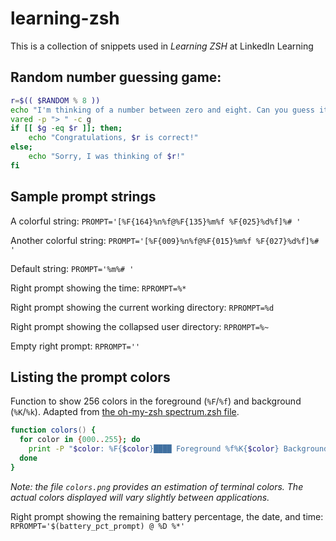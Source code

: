 # learning-zsh
This is a collection of snippets used in _Learning ZSH_ at LinkedIn Learning

## Random number guessing game:
```zsh
r=$(( $RANDOM % 8 ))
echo "I'm thinking of a number between zero and eight. Can you guess it?"
vared -p "> " -c g
if [[ $g -eq $r ]]; then;
	echo "Congratulations, $r is correct!"
else;
	echo "Sorry, I was thinking of $r!"
fi
```

## Sample prompt strings
A colorful string: 
`PROMPT='[%F{164}%n%f@%F{135}%m%f %F{025}%d%f]%# '`

Another colorful string: 
`PROMPT='[%F{009}%n%f@%F{015}%m%f %F{027}%d%f]%# '`

Default string: 
`PROMPT='%m%# '`

Right prompt showing the time: 
`RPROMPT=%*`

Right prompt showing the current working directory: 
`RPROMPT=%d`

Right prompt showing the collapsed user directory: 
`RPROMPT=%~`

Empty right prompt: 
`RPROMPT=''`

## Listing the prompt colors
Function to show 256 colors in the foreground (`%F`/`%f`) and background (`%K`/`%k`). Adapted from [the oh-my-zsh spectrum.zsh file](https://github.com/robbyrussell/oh-my-zsh/blob/master/lib/spectrum.zsh#L22).
```zsh
function colors() {
  for color in {000..255}; do
    print -P "$color: %F{$color}████ Foreground %f%K{$color} Background %k"
  done
}
```
_Note: the file `colors.png` provides an estimation of terminal colors. The actual colors displayed will vary slightly between applications._

Right prompt showing the remaining battery percentage, the date, and time: 
`RPROMPT='$(battery_pct_prompt) @ %D %*'`
